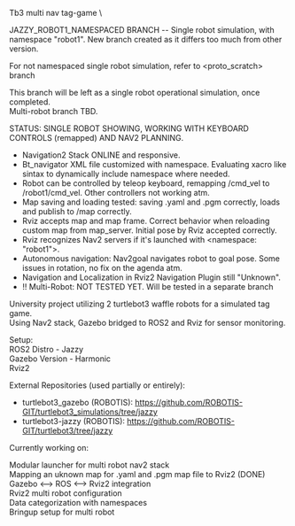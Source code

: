 Tb3 multi nav tag-game \

JAZZY_ROBOT1_NAMESPACED BRANCH -- Single robot simulation, with namespace "robot1". New branch created as it differs too much from other version. 

For not namespaced single robot simulation, refer to <proto_scratch> branch

This branch will be left as a single robot operational simulation, once completed. \
Multi-robot branch TBD.

STATUS: SINGLE ROBOT SHOWING, WORKING WITH KEYBOARD CONTROLS (remapped) AND NAV2 PLANNING. 

- Navigation2 Stack  ONLINE and responsive.
- Bt_navigator XML file customized with namespace. Evaluating xacro like sintax to dynamically include namespace where needed.
- Robot can be controlled by teleop keyboard, remapping /cmd_vel to /robot1/cmd_vel. Other controllers not working atm.
- Map saving and loading tested: saving .yaml and .pgm correctly, loads and publish to /map correctly.
- Rviz accepts map and map frame. Correct behavior when reloading custom map from map_server. Initial pose by Rviz accepted correctly.
- Rviz recognizes Nav2 servers if it's launched with <namespace: "robot1">.
- Autonomous navigation: Nav2goal navigates robot to goal pose. Some issues in rotation, no fix on the agenda atm.
- Navigation and Localization in Rviz2 Navigation Plugin still "Unknown".
- !! Multi-Robot: NOT TESTED YET. Will be tested in a separate branch

University project utilizing 2 turtlebot3 waffle robots for a simulated tag game. \
Using Nav2 stack, Gazebo bridged to ROS2 and Rviz for sensor monitoring.

Setup: \
ROS2 Distro - Jazzy \
Gazebo Version - Harmonic \
Rviz2 

External Repositories (used partially or entirely):

- turtlebot3_gazebo (ROBOTIS): https://github.com/ROBOTIS-GIT/turtlebot3_simulations/tree/jazzy 
- turtlebot3-jazzy  (ROBOTIS): https://github.com/ROBOTIS-GIT/turtlebot3/tree/jazzy 


Currently working on:

Modular launcher for multi robot nav2 stack \
Mapping an uknown map for .yaml and .pgm map file to Rviz2 (DONE) \
Gazebo <--> ROS <--> Rviz2 integration \
Rviz2 multi robot configuration \
Data categorization with namespaces \
Bringup setup for multi robot

